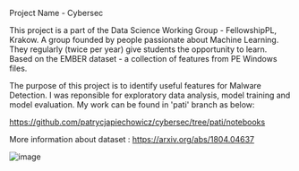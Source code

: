 Project Name - Cybersec

This project is a part of the Data Science Working Group - FellowshipPL, Krakow.  A group founded by people passionate about Machine Learning. 
They regularly (twice per year) give students the opportunity to learn.
Based on the EMBER dataset - a collection of features from PE Windows files.

The purpose of this project is to identify useful features for Malware Detection.
I was reponsible for exploratory data analysis, model training and model evaluation. My work can be found in 'pati' branch as below:

https://github.com/patrycjapiechowicz/cybersec/tree/pati/notebooks

More information about dataset :
https://arxiv.org/abs/1804.04637


![image](https://user-images.githubusercontent.com/66388735/217640932-d49f9690-42fd-4b3c-8bf6-74b1253537da.png)
